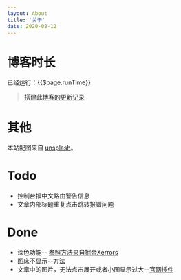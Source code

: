 ```yaml
---
layout: About
title: '关于'
date: 2020-08-12
---
```

# 博客时长
已经运行：{{$page.runTime}}
>[搭建此博客的更新记录](../_posts/%E5%85%B3%E4%BA%8E%E6%AD%A4%E5%8D%9A%E5%AE%A2.md)

# 其他
本站配图来自 [unsplash](https://unsplash.com/)。

# Todo
* 控制台报中文路由警告信息
* 文章内部标题重复点击跳转报错问题

# Done
* 深色功能-- [参照方法来自掘金Xerrors](https://juejin.cn/post/6844904165257248775)
* 图床不显示--[方法](https://www.xpn.cc/5368/fy.html)
* 文章中的图片，无法点击展开或者小图显示过大--[官网插件](https://vuepress.vuejs.org/zh/plugin/official/plugin-medium-zoom.html)